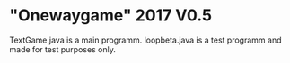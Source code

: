 # "Onewaygame" 2017 V0.5
TextGame.java is a main programm.
loopbeta.java is a test programm and made for test purposes only.
